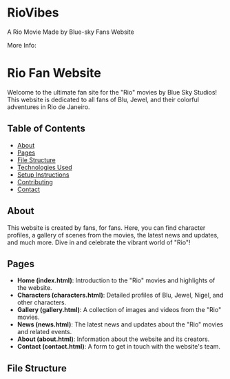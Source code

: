 # RioVibes
A Rio Movie Made by Blue-sky Fans Website

More Info:
# Rio Fan Website

Welcome to the ultimate fan site for the "Rio" movies by Blue Sky Studios! This website is dedicated to all fans of Blu, Jewel, and their colorful adventures in Rio de Janeiro.

## Table of Contents

- [About](#about)
- [Pages](#pages)
- [File Structure](#file-structure)
- [Technologies Used](#technologies-used)
- [Setup Instructions](#setup-instructions)
- [Contributing](#contributing)
- [Contact](#contact)

## About

This website is created by fans, for fans. Here, you can find character profiles, a gallery of scenes from the movies, the latest news and updates, and much more. Dive in and celebrate the vibrant world of "Rio"!

## Pages

- **Home (index.html)**: Introduction to the "Rio" movies and highlights of the website.
- **Characters (characters.html)**: Detailed profiles of Blu, Jewel, Nigel, and other characters.
- **Gallery (gallery.html)**: A collection of images and videos from the "Rio" movies.
- **News (news.html)**: The latest news and updates about the "Rio" movies and related events.
- **About (about.html)**: Information about the website and its creators.
- **Contact (contact.html)**: A form to get in touch with the website's team.

## File Structure

